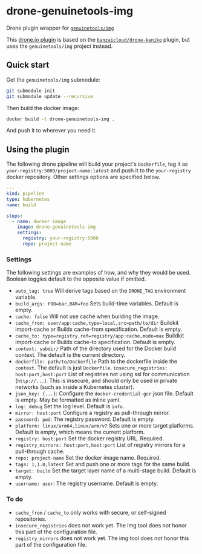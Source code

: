 # drone-genuinetools-img

Drone plugin wrapper for [`genuinetools/img`](https://github.com/genuinetools/img)

This [drone.io plugin](http://plugins.drone.io/) is based on the
[`banzaicloud/drone-kaniko`](https://github.com/banzaicloud/drone-kaniko.git)
plugin, but uses the `genuinetools/img` project instead.

## Quick start

Get the `genuinetools/img` submodule:

```bash
git submodule init
git submodule update --recursive
```

Then build the docker image:

```bash
docker build -t drone-genuinetools-img .
```

And push it to wherever you need it.

## Using the plugin

The following drone pipeline will build your project's `Dockerfile`, tag it as
`your-registry:5000/project-name:latest` and push it to the `your-registry`
docker repository. Other settings options are specified below.

```yaml
---
kind: pipeline
type: kubernetes
name: build

steps:
  - name: docker image
    image: drone-genuinetools-img
    settings:
      registry: your-registry:5000
      repo: project-name
```

### Settings

The following settings are examples of how, and why they would be used. Boolean
toggles default to the opposite value if omitted.

*   `auto_tag: true` Will derive tags based on the `DRONE_TAG` environment
    variable.
*   `build_args: FOO=bar,BAR=foo` Sets build-time variables. Default is empty.
*   `cache: false` Will not use cache when building the image.
*   `cache_from: user/app:cache,type=local,src=path/to/dir` Buildkit
    import-cache or Buildx cache-from specification. Default is empty.
*   `cache_to: type=registry,ref=registry/app:cache,mode=max` Buildkit
    import-cache or Buildx cache-to specification. Default is empty.
*   `context: subdir/` Path of the directory used for the Docker build context.
    The default is the current directory.
*   `dockerfile: path/to/Dockerfile` Path to the dockerfile inside the `context`.
    The default is just `Dockerfile`.
    `insecure_registries: host:port,host:port` List of registries not using ssl
    for communication (`http://...`). This is insecure, and should only be used
    in private networks (such as inside a Kubernetes cluster).
*   `json_key: {...}`: Configure the `docker-credential-gcr` json file. Default
    is empty. May be formatted as inline yaml.
*   `log: debug` Set the log level. Default is `info`.
*   `mirror: host:port` Configure a registry as pull-through mirror.
*   `password: pwd`: The registry password. Default is empty.
*   `platform: linux/arm64,linux/arm/v7` Sets one or more target platforms.
    Default is empty, which means the current platform.
*   `registry: host:port` Set the docker registry URL. Required.
*   `registry_mirrors: host:port,host:port` List of registry mirrors for a
     pull-through cache.
*   `repo: project-name` Set the docker image name. Required.
*   `tags: 1,1.0,latest` Set and push one or more tags for the same build.
*   `target: build` Set the target layer name of a multi-stage build. Default is
    empty.
*   `username: user`: The registry username. Default is empty.

### To do
*   `cache_from` / `cache_to` only works with secure, or self-signed repositories.
*   `insecure_registries` does not work yet. The img tool does not honor this
    part of the configuration file.
*   `registry_mirrors` does not work yet. The img tool does not honor this
    part of the configuration file.
